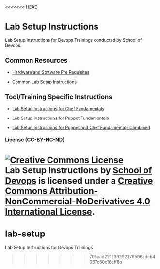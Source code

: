 <<<<<<< HEAD
# Lab Setup Instructions
Lab Setup Instructions for Devops Trainings conducted by School of Devops.

## Common Resources

* [Hardware and Software Pre Requisites](https://github.com/schoolofdevops/lab-setup/blob/master/common/hardware_software_requirements.md)

* [Common Lab Setup Instructions](https://github.com/schoolofdevops/lab-setup/blob/master/common/common-lab-setup-instructions.md)

## Tool/Training  Specific Instructions

* [Lab Setup Instructions for Chef Fundamentals](https://github.com/schoolofdevops/lab-setup/blob/master/chef/chef-lab-setup-instructions.md)

* [Lab Setup Instructions for Puppet Fundamentals](https://github.com/schoolofdevops/lab-setup/blob/master/puppet/puppet-lab-setup-instructions.md)

* [Lab Setup Instructions for Puppet and  Chef Fundamentals Combined](https://github.com/schoolofdevops/lab-setup/blob/master/puppet-chef/puppet-chef-lab-setup-instructions.md)





### License (CC-BY-NC-ND)

<a rel="license" href="http://creativecommons.org/licenses/by-nc-nd/4.0/"><img alt="Creative Commons License" style="border-width:0" src="https://i.creativecommons.org/l/by-nc-nd/4.0/88x31.png" /></a><br /><span xmlns:dct="http://purl.org/dc/terms/" property="dct:title">Lab Setup Instructions </span> by <a xmlns:cc="http://creativecommons.org/ns#" href="www.schoolofdevops.com" property="cc:attributionName" rel="cc:attributionURL">School of Devops</a> is licensed under a <a rel="license" href="http://creativecommons.org/licenses/by-nc-nd/4.0/">Creative Commons Attribution-NonCommercial-NoDerivatives 4.0 International License</a>.
=======
# lab-setup
Lab Setup Instructions for Devops Trainings
>>>>>>> 705aad221239292376b96cdcb4067c60c16eff8b
